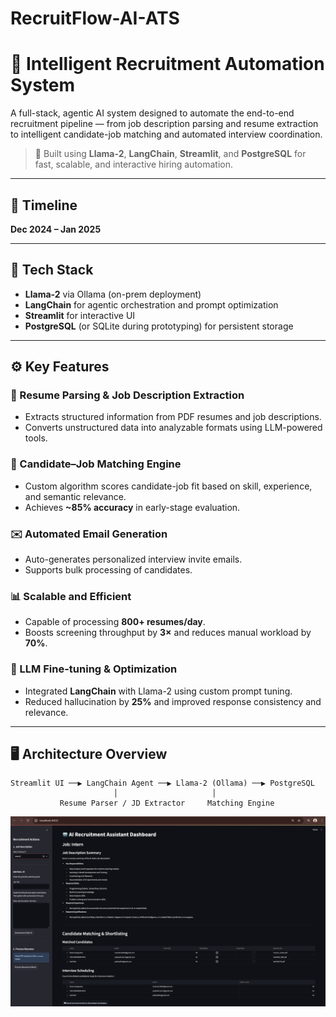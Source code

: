 # RecruitFlow-AI-ATS

# 🤖 Intelligent Recruitment Automation System

A full-stack, agentic AI system designed to automate the end-to-end recruitment pipeline — from job description parsing and resume extraction to intelligent candidate-job matching and automated interview coordination.

> 🚀 Built using **Llama-2**, **LangChain**, **Streamlit**, and **PostgreSQL** for fast, scalable, and interactive hiring automation.

---

## 📅 Timeline

**Dec 2024 – Jan 2025**

---

## 🧩 Tech Stack

- **Llama-2** via Ollama (on-prem deployment)
- **LangChain** for agentic orchestration and prompt optimization
- **Streamlit** for interactive UI
- **PostgreSQL** (or SQLite during prototyping) for persistent storage

---

## ⚙️ Key Features

### 📝 Resume Parsing & Job Description Extraction
- Extracts structured information from PDF resumes and job descriptions.
- Converts unstructured data into analyzable formats using LLM-powered tools.

### 🧠 Candidate–Job Matching Engine
- Custom algorithm scores candidate-job fit based on skill, experience, and semantic relevance.
- Achieves **~85% accuracy** in early-stage evaluation.

### ✉️ Automated Email Generation
- Auto-generates personalized interview invite emails.
- Supports bulk processing of candidates.

### 📊 Scalable and Efficient
- Capable of processing **800+ resumes/day**.
- Boosts screening throughput by **3×** and reduces manual workload by **70%**.

### 🧪 LLM Fine-tuning & Optimization
- Integrated **LangChain** with Llama-2 using custom prompt tuning.
- Reduced hallucination by **25%** and improved response consistency and relevance.

---

## 🖥️ Architecture Overview

```plaintext
Streamlit UI ──▶ LangChain Agent ──▶ Llama-2 (Ollama) ──▶ PostgreSQL
                       │                     │
           Resume Parser / JD Extractor     Matching Engine
```
![RecruitFlow](img.png)
